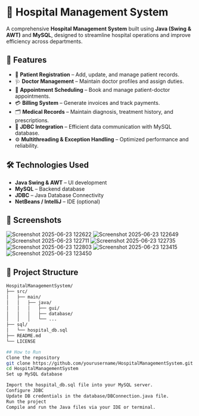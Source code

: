 # 🏥 Hospital Management System

A comprehensive **Hospital Management System** built using **Java (Swing & AWT)** and **MySQL**, designed to streamline hospital operations and improve efficiency across departments.

## 🚀 Features

- 👤 **Patient Registration** – Add, update, and manage patient records.
- 🩺 **Doctor Management** – Maintain doctor profiles and assign duties.
- 📅 **Appointment Scheduling** – Book and manage patient-doctor appointments.
- 💳 **Billing System** – Generate invoices and track payments.
- 🗂️ **Medical Records** – Maintain diagnosis, treatment history, and prescriptions.
- 🔗 **JDBC Integration** – Efficient data communication with MySQL database.
- ⚙️ **Multithreading & Exception Handling** – Optimized performance and reliability.

## 🛠️ Technologies Used

- **Java Swing & AWT** – UI development
- **MySQL** – Backend database
- **JDBC** – Java Database Connectivity
- **NetBeans / IntelliJ** – IDE (optional)

## 📸 Screenshots

![Screenshot 2025-06-23 122622](https://github.com/user-attachments/assets/666f9d69-a836-4501-ac54-9a125376f70b)
![Screenshot 2025-06-23 122649](https://github.com/user-attachments/assets/ad8a4819-4548-4518-90c9-72854152b415)
![Screenshot 2025-06-23 122711](https://github.com/user-attachments/assets/0d39ea23-b8c3-451c-a428-2a463f93ea68)
![Screenshot 2025-06-23 122735](https://github.com/user-attachments/assets/c61641aa-cd95-4aa8-a0dc-9c345d1ec99a)
![Screenshot 2025-06-23 122803](https://github.com/user-attachments/assets/aad02f6a-10f4-409b-937c-5c30d960b6d7)
![Screenshot 2025-06-23 123415](https://github.com/user-attachments/assets/0670822a-157e-4f22-bbfb-bfaa241b05f2)
![Screenshot 2025-06-23 123450](https://github.com/user-attachments/assets/fa231b76-4e29-4a2d-a9a3-ac4fc7211e94)



## 📁 Project Structure

```bash
HospitalManagementSystem/
├── src/
│   ├── main/
│   │   ├── java/
│   │   │   ├── gui/
│   │   │   ├── database/
│   │   │   └── ...
├── sql/
│   └── hospital_db.sql
├── README.md
└── LICENSE

## How to Run
Clone the repository
git clone https://github.com/yourusername/HospitalManagementSystem.git
cd HospitalManagementSystem
Set up MySQL database

Import the hospital_db.sql file into your MySQL server.
Configure JDBC
Update DB credentials in the database/DBConnection.java file.
Run the project
Compile and run the Java files via your IDE or terminal.
